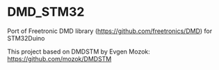 # DMD_STM32
Port of Freetronic DMD library (https://github.com/freetronics/DMD) for STM32Duino

This project based on DMDSTM by Evgen Mozok: https://github.com/mozok/DMDSTM
